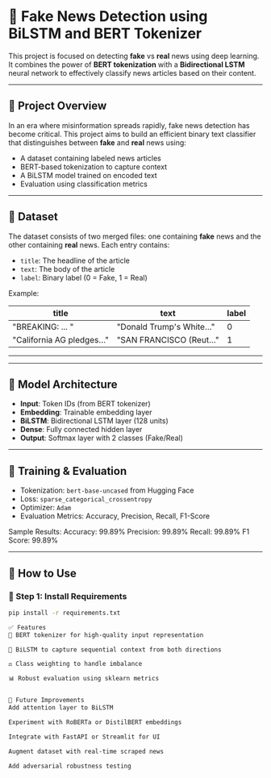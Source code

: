 # 📰 Fake News Detection using BiLSTM and BERT Tokenizer

This project is focused on detecting **fake** vs **real** news using deep learning. It combines the power of **BERT tokenization** with a **Bidirectional LSTM** neural network to effectively classify news articles based on their content.

---

## 🚀 Project Overview

In an era where misinformation spreads rapidly, fake news detection has become critical. This project aims to build an efficient binary text classifier that distinguishes between **fake** and **real** news using:

- A dataset containing labeled news articles
- BERT-based tokenization to capture context
- A BiLSTM model trained on encoded text
- Evaluation using classification metrics

---

## 📁 Dataset

The dataset consists of two merged files: one containing **fake** news and the other containing **real** news. Each entry contains:

- `title`: The headline of the article
- `text`: The body of the article
- `label`: Binary label (0 = Fake, 1 = Real)

Example:

| title                      | text                    | label |
|---------------------------|-------------------------|-------|
| "BREAKING: ... "          | "Donald Trump's White…" | 0     |
| "California AG pledges…"  | "SAN FRANCISCO (Reut…"  | 1     |

---


---

## 🧠 Model Architecture

- **Input**: Token IDs (from BERT tokenizer)
- **Embedding**: Trainable embedding layer
- **BiLSTM**: Bidirectional LSTM layer (128 units)
- **Dense**: Fully connected hidden layer
- **Output**: Softmax layer with 2 classes (Fake/Real)

---

## 🧪 Training & Evaluation

- Tokenization: `bert-base-uncased` from Hugging Face
- Loss: `sparse_categorical_crossentropy`
- Optimizer: `Adam`
- Evaluation Metrics: Accuracy, Precision, Recall, F1-Score

Sample Results:
Accuracy: 99.89%
Precision: 99.89%
Recall: 99.89%
F1 Score: 99.89%


---

## 📌 How to Use

### 🔧 Step 1: Install Requirements

```bash
pip install -r requirements.txt

✅ Features
🔎 BERT tokenizer for high-quality input representation

🔁 BiLSTM to capture sequential context from both directions

⚖️ Class weighting to handle imbalance

📊 Robust evaluation using sklearn metrics


📌 Future Improvements
Add attention layer to BiLSTM

Experiment with RoBERTa or DistilBERT embeddings

Integrate with FastAPI or Streamlit for UI

Augment dataset with real-time scraped news

Add adversarial robustness testing



